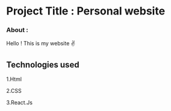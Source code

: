 
# Project Title : Personal website

### About  :
Hello ! This is my website ✌️


## Technologies used
1.Html

2.CSS

3.React.Js
